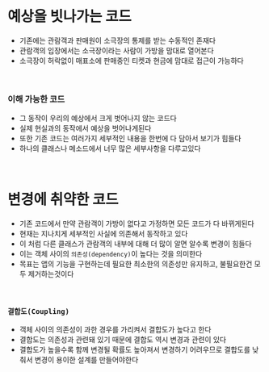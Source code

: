 # 예상을 빗나가는 코드

- 기존에는 관람객과 판매원이 소극장의 통제를 받는 수동적인 존재다
- 관람객의 입장에서는 소극장이라는 사람이 가방을 맘대로 열어본다
- 소극장이 허락없이 매표소에 판매중인 티켓과 현금에 맘대로 접근이 가능하다

<br>

### 이해 가능한 코드

- 그 동작이 우리의 예상에서 크게 벗어나지 않는 코드다
- 실제 현실과의 동작에서 예상을 벗어나게된다
- 또한 기존 코드는 여러가지 세부적인 내용을 한번에 다 담아서 보기가 힘들다
- 하나의 클래스나 메소드에서 너무 많은 세부사항을 다루고있다

<br>

# 변경에 취약한 코드

- 기존 코드에서 만약 관람객이 가방이 없다고 가정하면 모든 코드가 다 바뀌게된다
- 현재는 지나치게 세부적인 사실에 의존해서 동작하고 있다
- 이 처럼 다른 클래스가 관람객의 내부에 대해 더 많이 알면 알수록 변경이 힘들다
- 이는 객체 사이의 `의존성(dependency)`이 높다는 것을 의미한다
- 목표는 앱의 기능을 구현하는데 필요한 최소한의 의존성만 유지하고, 불필요한건 모두 제거하는것이다

<br>

### `결합도(Coupling)`

- 객체 사이의 의존성이 과한 경우를 가리켜서 결합도가 높다고 한다
- 결합도는 의존성과 관련돼 있기 때문에 결합도 역시 변경과 관련이 있다
- 결합도가 높을수록 함께 변경될 확률도 높아져서 변경하기 어려우므로 결합도를 낮춰서 변경이 용이한 설계를 만들어야한다

